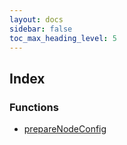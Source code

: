 ```yaml
---
layout: docs
sidebar: false
toc_max_heading_level: 5
---
```


## Index

### Functions

- [prepareNodeConfig](functions/prepareNodeConfig.md)
